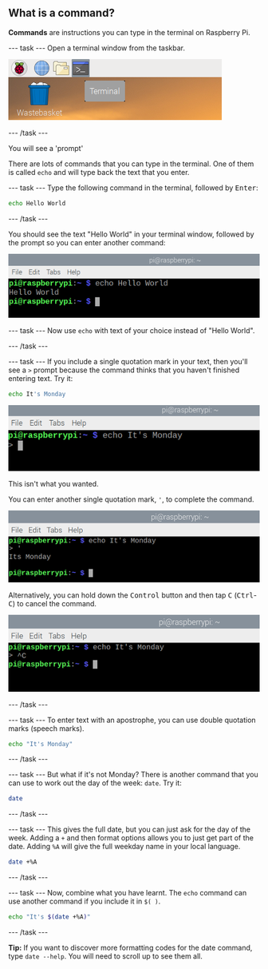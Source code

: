 ## What is a command?

**Commands** are instructions you can type in the terminal on Raspberry Pi. 

--- task ---
Open a terminal window from the taskbar.

![terminal icon](images/command-terminal.png)

--- /task ---

You will see a 'prompt'

There are lots of commands that you can type in the terminal. One of them is called `echo` and will type back the text that you enter. 

--- task ---
Type the following command in the terminal, followed by <kbd>Enter</kbd>:

```bash
echo Hello World
```
--- /task ---

You should see the text "Hello World" in your terminal window, followed by the prompt so you can enter another command:

![Echo output](images/command-hello-world-output.png)

--- task ---
Now use `echo` with text of your choice instead of "Hello World". 

--- /task ---

--- task ---
If you include a single quotation mark in your text, then you'll see a `>` prompt because the command thinks that you haven't finished entering text. Try it:

```bash
echo It's Monday
```

![prompt](images/command-prompt.png)

This isn't what you wanted.

You can enter another single quotation mark, `'`, to complete the command. 

![prompt](images/monday_apostophe.png)

Alternatively, you can hold down the <kbd>Control</kbd> button and then tap <kbd>C</kbd> (<kbd>Ctrl</kbd>-<kbd>C</kbd>) to cancel the command. 

![prompt](images/monday_controlC.png)

--- /task ---

--- task ---
To enter text with an apostrophe, you can use double quotation marks (speech marks).

```bash
echo "It's Monday"
```

--- /task ---

--- task ---
But what if it's not Monday? There is another command that you can use to work out the day of the week: `date`. Try it: 

```bash
date
```
--- /task ---

--- task ---
This gives the full date, but you can just ask for the day of the week. Adding a `+` and then format options allows you to just get part of the date. Adding `%A` will give the full weekday name in your local language. 

```bash
date +%A
```
--- /task ---

--- task ---
Now, combine what you have learnt. The `echo` command can use another command if you include it in `$( )`. 

```bash
echo "It's $(date +%A)"
```
--- /task ---

**Tip:** If you want to discover more formatting codes for the date command, type `date --help`. You will need to scroll up to see them all.
